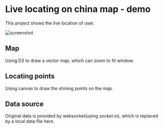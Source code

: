 # Live locating on china map - demo

This project shows the live location of user.

![screenshot](http://telen.github.io/livelocate/screenshot.png)

## Map

Using D3 to draw a vector map, which can zoom to fit window.

## Locating points

Using canvas to draw the shining points on the map.

## Data source

Original data is provided by websocket(using *socket.io*), which is replaced by a local data file here.
